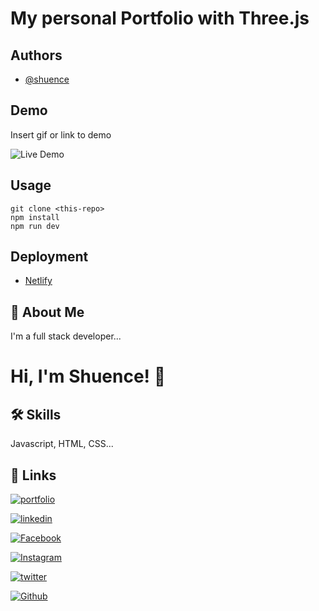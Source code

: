 # My personal Portfolio with Three.js

## Authors

- [@shuence](https://www.github.com/shuence)

## Demo

Insert gif or link to demo

![Live Demo](https://aws1.discourse-cdn.com/netlify/optimized/3X/3/5/35f154d5e6ef387896538348a4f419a5dcb52fa6_2_690x387.jpeg)


## Usage

```
git clone <this-repo>
npm install
npm run dev
```

## Deployment

- [Netlify](https://www.netlify.com/)

## 🚀 About Me

I'm a full stack developer...


# Hi, I'm Shuence! 👋

## 🛠 Skills

Javascript, HTML, CSS...

## 🔗 Links

[![portfolio](https://img.shields.io/badge/my_portfolio-000?&logo=ko-fi&logoColor=)](https://shuence.netlify.app/)  

[![linkedin](https://img.shields.io/badge/linkedin-0A66C2?&logo=linkedin&logoColor=black)](https://www.linkedin.com/in/shuence-823a62203/)

[![Facebook](https://img.shields.io/badge/Facebook-1877F2?&logo=facebook&logoColor=black)](https://www.facebook.com/shubham.pitekar.1/)

[![Instagram](https://img.shields.io/badge/Instagram-E4405F?&logo=instagram&logoColor=black)](https://www.instagram.com/shuence/)

[![twitter](https://img.shields.io/badge/twitter-1DA1F2?&logoColor=white)](https://twitter.com/ShubhamPitekar)

[![Github](https://img.shields.io/badge/GitHub-100000?&logo=github&logoColor=white)](https://github.com.com/shuence)

